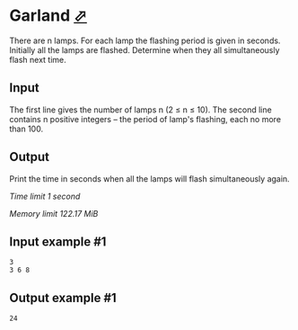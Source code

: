 # Garland [⬀](https://www.e-olymp.com/en/problems/6302)

There are n lamps. For each lamp the flashing period is given in seconds. Initially all the lamps are flashed. Determine when they all simultaneously flash next time.

## Input

The first line gives the number of lamps n (2 ≤ n ≤ 10). The second line contains n positive integers – the period of lamp's flashing, each no more than 100.

## Output

Print the time in seconds when all the lamps will flash simultaneously again.

_Time limit 1 second_

_Memory limit 122.17 MiB_

## Input example #1
```
3
3 6 8
```

## Output example #1
```
24
```

